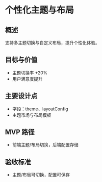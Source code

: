 # 个性化主题与布局

## 概述

支持多主题切换与自定义布局，提升个性化体验。

## 目标与价值

- 主题切换率 +20%
- 用户满意度提升

## 主要设计点

- 字段：theme、layoutConfig
- 主题市场与布局模板

## MVP 路径

- 前端主题/布局切换，后端配置存储

## 验收标准

- 主题/布局可切换，配置可保存
